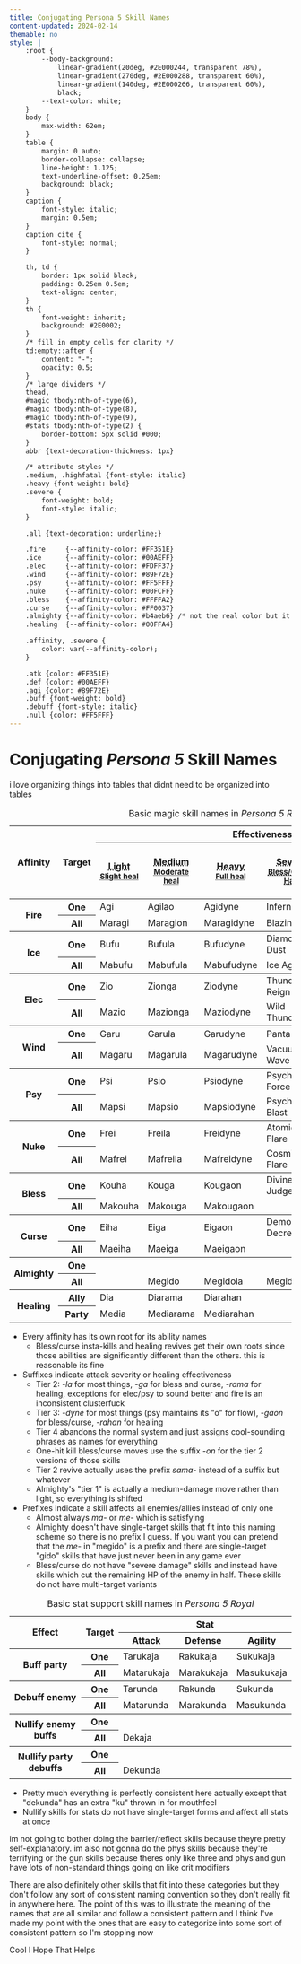 ```yaml
---
title: Conjugating Persona 5 Skill Names
content-updated: 2024-02-14
themable: no
style: |
    :root {
        --body-background:
            linear-gradient(20deg, #2E000244, transparent 78%),
            linear-gradient(270deg, #2E000288, transparent 60%),
            linear-gradient(140deg, #2E000266, transparent 60%),
            black;
        --text-color: white;
    }
    body {
        max-width: 62em;
    }
    table {
        margin: 0 auto;
        border-collapse: collapse;
        line-height: 1.125;
        text-underline-offset: 0.25em;
        background: black;
    }
    caption {
        font-style: italic;
        margin: 0.5em;
    }
    caption cite {
        font-style: normal;
    }

    th, td {
        border: 1px solid black;
        padding: 0.25em 0.5em;
        text-align: center;
    }
    th {
        font-weight: inherit;
        background: #2E0002;
    }
    /* fill in empty cells for clarity */
    td:empty::after {
        content: "-";
        opacity: 0.5;
    }
    /* large dividers */
    thead,
    #magic tbody:nth-of-type(6),
    #magic tbody:nth-of-type(8),
    #magic tbody:nth-of-type(9),
    #stats tbody:nth-of-type(2) {
        border-bottom: 5px solid #000;
    }
    abbr {text-decoration-thickness: 1px}

    /* attribute styles */
    .medium, .highfatal {font-style: italic}
    .heavy {font-weight: bold}
    .severe {
        font-weight: bold;
        font-style: italic;
    }

    .all {text-decoration: underline;}

    .fire     {--affinity-color: #FF351E}
    .ice      {--affinity-color: #00AEFF}
    .elec     {--affinity-color: #FDFF37}
    .wind     {--affinity-color: #89F72E}
    .psy      {--affinity-color: #FF5FFF}
    .nuke     {--affinity-color: #00FCFF}
    .bless    {--affinity-color: #FFFFA2}
    .curse    {--affinity-color: #FF0037}
    .almighty {--affinity-color: #b4aeb6} /* not the real color but it's unreadable otherwise. real color is E4E2E5 */
    .healing  {--affinity-color: #00FFA4}

    .affinity, .severe {
        color: var(--affinity-color);
    }

    .atk {color: #FF351E}
    .def {color: #00AEFF}
    .agi {color: #89F72E}
    .buff {font-weight: bold}
    .debuff {font-style: italic}
    .null {color: #FF5FFF}
---
```


<h1>Conjugating <cite>Persona 5</cite> Skill Names</h1>
<p>i love organizing things into tables that didnt need to be organized into tables</p>
<table id="magic">
    <caption>
        Basic magic skill names in <cite>Persona 5 Royal</cite>
    </caption>
    <thead>
        <tr>
            <th rowspan="2">Affinity</th>
            <th rowspan="2">Target</th>
            <th colspan="6">Effectiveness</th>
        </tr>
        <tr>
            <th><abbr title="Deals light damage">Light</abbr><br/><small><abbr title="Slightly restores HP">Slight heal</abbr></small></th>
            <th><span class="medium"><abbr title="Deals medium damage">Medium</abbr><br/><small><abbr title="Moderately restores HP">Moderate heal</abbr></small></span></th>
            <th><span class="heavy"><abbr title="Deals heavy damage">Heavy</abbr><br/><small><abbr title="Fully restores HP">Full heal</abbr></small></span></th>
            <th><span class="severe"><abbr title="Deals severe damage">Severe<br/><small><abbr title="Bless and Curse skills in this tier: Half remaining HP of target">Bless/Curse: Half</abbr></small></abbr></span></th>
            <th><span class="lowfatal"><abbr title="Small chance of instantly killing">Low insta-kill</abbr><br/><small><abbr title="Revives with 50% HP">Revive 50%</abbr></small></span></th>
            <th><span class="highfatal"><abbr title="Medium chance of instantly killing">High insta-kill</abbr><br/><small><abbr title="Revives with all HP recovered">Revive 100%</abbr></small></span></th>
        </tr>
    </thead>
    <tbody class="fire">
        <tr>
            <th scope="rowgroup" rowspan="2"><span class="affinity">Fire</span></th>
            <th scope="row">One</th>
            <td><span class="affinity">Agi</span></td>
            <td><span class="affinity">Agi</span><span class="medium">lao</span></td>
            <td><span class="affinity">Agi</span><span class="heavy">dyne</span></td>
            <td><span class="severe">Inferno</span></td>
            <td></td>
            <td></td>
        </tr>
        <tr>
            <th scope="row"><span class="all">All</span></th>
            <td><span class="all">Mar</span><span class="affinity">agi</span></td>
            <td><span class="all">Mar</span><span class="affinity">agi</span><span class="medium">on</span></td>
            <td><span class="all">Mar</span><span class="affinity">agi</span><span class="heavy">dyne</span></td>
            <td><span class="severe">Blazing Hell</span></td>
            <td></td>
            <td></td>
        </tr>
    </tbody>
    <tbody class="ice">
        <tr>
            <th scope="rowgroup" rowspan="2"><span class="affinity">Ice</span></th>
            <th scope="row">One</th>
            <td><span class="affinity">Bufu</span></td>
            <td><span class="affinity">Bufu</span><span class="medium">la</span></td>
            <td><span class="affinity">Bufu</span><span class="heavy">dyne</span></td>
            <td><span class="severe">Diamond Dust</span></td>
            <td></td>
            <td></td>
        </tr>
        <tr>
            <th scope="row"><span class="all">All</span></th>
            <td><span class="all">Ma</span><span class="affinity">bufu</span></td>
            <td><span class="all">Ma</span><span class="affinity">bufu</span><span class="medium">la</span></td>
            <td><span class="all">Ma</span><span class="affinity">bufu</span><span class="heavy">dyne</span></td>
            <td><span class="severe">Ice Age</span></td>
            <td></td>
            <td></td>
        </tr>
    </tbody>
    <tbody class="elec">
        <tr>
            <th scope="rowgroup" rowspan="2"><span class="affinity">Elec</span></th>
            <th scope="row">One</th>
            <td><span class="affinity">Zio</span></td>
            <td><span class="affinity">Zio</span><span class="medium">nga</span></td>
            <td><span class="affinity">Zio</span><span class="heavy">dyne</span></td>
            <td><span class="severe">Thunder Reign</span></td>
            <td></td>
            <td></td>
        </tr>
        <tr>
            <th scope="row"><span class="all">All</span></th>
            <td><span class="all">Ma</span><span class="affinity">zio</span></td>
            <td><span class="all">Ma</span><span class="affinity">zio</span><span class="medium">nga</span></td>
            <td><span class="all">Ma</span><span class="affinity">zio</span><span class="heavy">dyne</span></td>
            <td><span class="severe">Wild Thunder</span></td>
            <td></td>
            <td></td>
        </tr>
    </tbody>
    <tbody class="wind">
        <tr>
            <th scope="rowgroup" rowspan="2"><span class="affinity">Wind</span></th>
            <th scope="row">One</th>
            <td><span class="affinity">Garu</span></td>
            <td><span class="affinity">Garu</span><span class="medium">la</span></td>
            <td><span class="affinity">Garu</span><span class="heavy">dyne</span></td>
            <td><span class="severe">Panta Rhei</span></td>
            <td></td>
            <td></td>
        </tr>
        <tr>
            <th scope="row"><span class="all">All</span></th>
            <td><span class="all">Ma</span><span class="affinity">garu</span></td>
            <td><span class="all">Ma</span><span class="affinity">garu</span><span class="medium">la</span></td>
            <td><span class="all">Ma</span><span class="affinity">garu</span><span class="heavy">dyne</span></td>
            <td><span class="severe">Vacuum Wave</span></td>
            <td></td>
            <td></td>
        </tr>
    </tbody>
    <tbody class="psy">
        <tr>
            <th scope="rowgroup" rowspan="2"><span class="affinity">Psy</span></th>
            <th scope="row">One</th>
            <td><span class="affinity">Psi</span></td>
            <td><span class="affinity">Psi</span><span class="medium">o</span></td>
            <td><span class="affinity">Psi</span><span class="heavy">odyne</span></td>
            <td><span class="severe">Psycho Force</span></td>
            <td></td>
            <td></td>
        </tr>
        <tr>
            <th scope="row"><span class="all">All</span></th>
            <td><span class="all">Ma</span><span class="affinity">psi</span></td>
            <td><span class="all">Ma</span><span class="affinity">psi</span><span class="medium">o</span></td>
            <td><span class="all">Ma</span><span class="affinity">psi</span><span class="heavy">odyne</span></td>
            <td><span class="severe">Psycho Blast</span></td>
            <td></td>
            <td></td>
        </tr>
    </tbody>
    <tbody class="nuke">
        <tr>
            <th scope="rowgroup" rowspan="2"><span class="affinity">Nuke</span></th>
            <th scope="row">One</th>
            <td><span class="affinity">Frei</span></td>
            <td><span class="affinity">Frei</span><span class="medium">la</span></td>
            <td><span class="affinity">Frei</span><span class="heavy">dyne</span></td>
            <td><span class="severe">Atomic Flare</span></td>
            <td></td>
            <td></td>
        </tr>
        <tr>
            <th scope="row"><span class="all">All</span></th>
            <td><span class="all">Ma</span><span class="affinity">frei</span></td>
            <td><span class="all">Ma</span><span class="affinity">frei</span><span class="medium">la</span></td>
            <td><span class="all">Ma</span><span class="affinity">frei</span><span class="heavy">dyne</span></td>
            <td><span class="severe">Cosmic Flare</span></td>
            <td></td>
            <td></td>
        </tr>
    </tbody>
    <tbody class="bless">
        <tr>
            <th scope="rowgroup" rowspan="2"><span class="affinity">Bless</span></th>
            <th scope="row">One</th>
            <td><span class="affinity">Kouha</span></td>
            <td><span class="affinity">Kou</span><span class="medium">ga</span></td>
            <td><span class="affinity">Kou</span><span class="heavy">gaon</span></td>
            <td><span class="severe">Divine Judgement</span></td>
            <td><span class="affinity">Hama</span></td>
            <td><span class="affinity">Hama</span><span class="highfatal">on</span></td>
        </tr>
        <tr>
            <th scope="row"><span class="all">All</span></th>
            <td><span class="all">Ma</span><span class="affinity">kouha</span></td>
            <td><span class="all">Ma</span><span class="affinity">kou</span><span class="medium">ga</span></td>
            <td><span class="all">Ma</span><span class="affinity">kou</span><span class="heavy">gaon</span></td>
            <td></td>
            <td><span class="all">Ma</span><span class="affinity">hama</span></td>
            <td><span class="all">Ma</span><span class="affinity">hama</span><span class="highfatal">on</span></td>
        </tr>
    </tbody>
    <tbody class="curse">
        <tr>
            <th scope="rowgroup" rowspan="2"><span class="affinity">Curse</span></th>
            <th scope="row">One</th>
            <td><span class="affinity">Eiha</span></td>
            <td><span class="affinity">Ei</span><span class="medium">ga</span></td>
            <td><span class="affinity">Ei</span><span class="heavy">gaon</span></td>
            <td><span class="severe">Demonic Decree</span></td>
            <td><span class="affinity">Mudo</span></td>
            <td><span class="affinity">Mudo</span><span class="highfatal">on</span></td>
        </tr>
        <tr>
            <th scope="row"><span class="all">All</span></th>
            <td><span class="all">Ma</span><span class="affinity">eiha</span></td>
            <td><span class="all">Ma</span><span class="affinity">ei</span><span class="medium">ga</span></td>
            <td><span class="all">Ma</span><span class="affinity">ei</span><span class="heavy">gaon</span></td>
            <td></td>
            <td><span class="all">Ma</span><span class="affinity">mudo</span></td>
            <td><span class="all">Ma</span><span class="affinity">mudo</span><span class="highfatal">on</span></td>
        </tr>
    </tbody>
    <tbody class="almighty">
        <tr>
            <th scope="rowgroup" rowspan="2"><span class="affinity">Almighty</span></th>
            <th scope="row">One</th>
            <td></td>
            <td></td>
            <td></td>
            <td></td>
            <td></td>
            <td></td>
        </tr>
        <tr>
            <th scope="row"><span class="all">All</span></th>
            <td></td>
            <td><span class="affinity">Megido</span></td>
            <td><span class="affinity">Megido</span><span class="medium">la</span></td>
            <td><span class="affinity">Megido</span><span class="heavy">laon</span></td>
            <td></td>
            <td></td>
        </tr>
    </tbody>
    <tbody class="healing">
        <tr>
            <th scope="rowgroup" rowspan="2"><span class="affinity">Healing</span></th>
            <th scope="row">Ally</th>
            <td><span class="affinity">Dia</span></td>
            <td><span class="affinity">Dia</span><span class="medium">rama</span></td>
            <td><span class="affinity">Dia</span><span class="heavy">rahan</span></td>
            <td></td>
            <td><span class="affinity">Recarm</span></td>
            <td><span class="highfatal">Sama</span><span class="affinity">recarm</span></td>
        </tr>
        <tr>
            <th scope="row"><span class="all">Party</span></th>
            <td><span class="all">Me</span><span class="affinity">dia</span></td>
            <td><span class="all">Me</span><span class="affinity">dia</span><span class="medium">rama</span></td>
            <td><span class="all">Me</span><span class="affinity">dia</span><span class="heavy">rahan</span></td>
            <td></td>
            <td></td>
            <td></td>
        </tr>
    </tbody>
</table>
<ul>
    <li>Every affinity has its own root for its ability names
        <ul>
            <li>Bless/curse insta-kills and healing revives get their own roots since those abilities are significantly different than the others. this is reasonable its fine</li>
        </ul>
    </li>
    <li>Suffixes indicate attack severity or healing effectiveness
        <ul>
            <li>Tier 2: <em>-la</em> for most things, <em>-ga</em> for bless and curse, <em>-rama</em> for healing, exceptions for elec/psy to sound better and fire is an inconsistent clusterfuck</li>
            <li>Tier 3: <em>-dyne</em> for most things (psy maintains its "o" for flow), <em>-gaon</em> for bless/curse, <em>-rahan</em> for healing</li>
            <li>Tier 4 abandons the normal system and just assigns cool-sounding phrases as names for everything</li>
            <li>One-hit kill bless/curse moves use the suffix <em>-on</em> for the tier 2 versions of those skills</li>
            <li>Tier 2 revive actually uses the prefix <em>sama-</em> instead of a suffix but whatever</li>
            <li>Almighty's &quot;tier 1&quot; is actually a medium-damage move rather than light, so everything is shifted</li>
        </ul>
    </li>
    <li>Prefixes indicate a skill affects all enemies/allies instead of only one
        <ul>
            <li>Almost always <em>ma-</em> or <em>me-</em> which is satisfying</li>
            <li>Almighty doesn't have single-target skills that fit into this naming scheme so there is no prefix I guess. If you want you can pretend that the <em>me-</em> in &quot;megido&quot; is a prefix and there are single-target &quot;gido&quot; skills that have just never been in any game ever</li>
            <li>Bless/curse do not have &quot;severe damage&quot; skills and instead have skills which cut the remaining HP of the enemy in half. These skills do not have multi-target variants</li>
        </ul>
    </li>
</ul>
<table id="stats">
    <caption>
        Basic stat support skill names in <cite>Persona 5 Royal</cite>
    </caption>
    <thead>
        <tr>
            <th rowspan="2">Effect</th>
            <th rowspan="2">Target</th>
            <th colspan="3">Stat</th>
        </tr>
        <tr>
            <th><span class="atk">Attack</span></th>
            <th><span class="def">Defense</span></th>
            <th><span class="agi">Agility</span></th>
        </tr>
    </thead>
    <tbody>
        <tr>
            <th scope="rowgroup" rowspan="2"><span class="buff">Buff party</span></th>
            <th scope="row">One</th>
            <td><span class="atk">Taru</span><span class="buff">kaja</span></td>
            <td><span class="def">Raku</span><span class="buff">kaja</span></td>
            <td><span class="agi">Suku</span><span class="buff">kaja</span></td>
        </tr>
        <tr>
            <th scope="row"><span class="all">All</span></th>
            <td><span class="all">Ma</span><span class="atk">taru</span><span class="buff">kaja</span></td>
            <td><span class="all">Ma</span><span class="def">raku</span><span class="buff">kaja</span></td>
            <td><span class="all">Ma</span><span class="agi">suku</span><span class="buff">kaja</span></td>
        </tr>
    </tbody>
    <tbody>
        <tr>
            <th scope="rowgroup" rowspan="2"><span class="debuff">Debuff enemy</span></th>
            <th scope="row">One</th>
            <td><span class="atk">Taru</span><span class="debuff">nda</span></td>
            <td><span class="def">Raku</span><span class="debuff">nda</span></td>
            <td><span class="agi">Suku</span><span class="debuff">nda</span></td>
        </tr>
        <tr>
            <th scope="row"><span class="all">All</span></th>
            <td><span class="all">Ma</span><span class="atk">taru</span><span class="debuff">nda</span></td>
            <td><span class="all">Ma</span><span class="def">raku</span><span class="debuff">nda</span></td>
            <td><span class="all">Ma</span><span class="agi">suku</span><span class="debuff">nda</span></td>
        </tr>
    </tbody>
    <tbody>
        <tr>
            <th scope="rowgroup" rowspan="2"><span class="null">Nullify</span> enemy <span class="buff">buffs</span></th>
            <th scope="row">One</th>
            <td colspan="3"></td>
        </tr>
        <tr>
            <th scope="row"><span class="all">All</span></th>
            <td colspan="3"><span class="null">De</span><span class="buff">kaja</span></td>
        </tr>
    </tbody>
    <tbody>
        <tr>
            <th scope="rowgroup" rowspan="2"><span class="null">Nullify</span> party <span class="debuff">debuffs</span></th>
            <th scope="row">One</th>
            <td colspan="3"></td>
        </tr>
        <tr>
            <th scope="row"><span class="all">All</span></th>
            <td colspan="3"><span class="null">De</span>ku<span class="debuff">nda</span></td>
        </tr>
    </tbody>
</table>
<ul>
    <li>Pretty much everything is perfectly consistent here actually except that "dekunda" has an extra "ku" thrown in for mouthfeel</li>
    <li>Nullify skills for stats do not have single-target forms and affect all stats at once</li>
</ul>
<p>im not going to bother doing the barrier/reflect skills because theyre pretty self-explanatory. im also not gonna do the phys skills because they're terrifying or the gun skills because theres only like three and phys and gun have lots of non-standard things going on like crit modifiers</p>
<p>There are also definitely other skills that fit into these categories but they don't follow any sort of consistent naming convention so they don't really fit in anywhere here. The point of this was to illustrate the meaning of the names that are all similar and follow a consistent pattern and I think I've made my point with the ones that are easy to categorize into some sort of consistent pattern so I'm stopping now</p>
<p>Cool I Hope That Helps</p>
